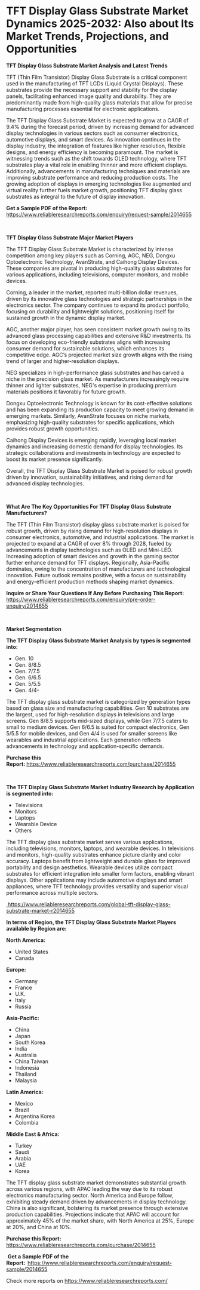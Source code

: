 <p><h1>TFT Display Glass Substrate Market Dynamics 2025-2032: Also about Its Market Trends, Projections, and Opportunities</h1></p><p><strong>TFT Display Glass Substrate Market Analysis and Latest Trends</strong></p>
<p><p>TFT (Thin Film Transistor) Display Glass Substrate is a critical component used in the manufacturing of TFT LCDs (Liquid Crystal Displays). These substrates provide the necessary support and stability for the display panels, facilitating enhanced image quality and durability. They are predominantly made from high-quality glass materials that allow for precise manufacturing processes essential for electronic applications.</p><p>The TFT Display Glass Substrate Market is expected to grow at a CAGR of 9.4% during the forecast period, driven by increasing demand for advanced display technologies in various sectors such as consumer electronics, automotive displays, and smart devices. As innovation continues in the display industry, the integration of features like higher resolution, flexible designs, and energy efficiency is becoming paramount. The market is witnessing trends such as the shift towards OLED technology, where TFT substrates play a vital role in enabling thinner and more efficient displays. Additionally, advancements in manufacturing techniques and materials are improving substrate performance and reducing production costs. The growing adoption of displays in emerging technologies like augmented and virtual reality further fuels market growth, positioning TFT display glass substrates as integral to the future of display innovation.</p></p>
<p><strong>Get a Sample PDF of the Report:&nbsp;</strong> <a href="https://www.reliableresearchreports.com/enquiry/request-sample/2014655?utm_campaign=3543&utm_medium=2&utm_source=Github&utm_content=ia&utm_term=29032025&utm_id=tft-display-glass-substrate">https://www.reliableresearchreports.com/enquiry/request-sample/2014655</a></p>
<p>&nbsp;</p>
<p><strong>TFT Display Glass Substrate Major Market Players</strong></p>
<p><p>The TFT Display Glass Substrate Market is characterized by intense competition among key players such as Corning, AGC, NEG, Dongxu Optoelectronic Technology, AvanStrate, and Caihong Display Devices. These companies are pivotal in producing high-quality glass substrates for various applications, including televisions, computer monitors, and mobile devices.</p><p>Corning, a leader in the market, reported multi-billion dollar revenues, driven by its innovative glass technologies and strategic partnerships in the electronics sector. The company continues to expand its product portfolio, focusing on durability and lightweight solutions, positioning itself for sustained growth in the dynamic display market.</p><p>AGC, another major player, has seen consistent market growth owing to its advanced glass processing capabilities and extensive R&D investments. Its focus on developing eco-friendly substrates aligns with increasing consumer demand for sustainable solutions, which enhances its competitive edge. AGC’s projected market size growth aligns with the rising trend of larger and higher-resolution displays.</p><p>NEG specializes in high-performance glass substrates and has carved a niche in the precision glass market. As manufacturers increasingly require thinner and lighter substrates, NEG's expertise in producing premium materials positions it favorably for future growth.</p><p>Dongxu Optoelectronic Technology is known for its cost-effective solutions and has been expanding its production capacity to meet growing demand in emerging markets. Similarly, AvanStrate focuses on niche markets, emphasizing high-quality substrates for specific applications, which provides robust growth opportunities.</p><p>Caihong Display Devices is emerging rapidly, leveraging local market dynamics and increasing domestic demand for display technologies. Its strategic collaborations and investments in technology are expected to boost its market presence significantly.</p><p>Overall, the TFT Display Glass Substrate Market is poised for robust growth driven by innovation, sustainability initiatives, and rising demand for advanced display technologies.</p></p>
<p>&nbsp;</p>
<p><strong>What Are The Key Opportunities For TFT Display Glass Substrate Manufacturers?</strong></p>
<p><p>The TFT (Thin Film Transistor) display glass substrate market is poised for robust growth, driven by rising demand for high-resolution displays in consumer electronics, automotive, and industrial applications. The market is projected to expand at a CAGR of over 8% through 2028, fueled by advancements in display technologies such as OLED and Mini-LED. Increasing adoption of smart devices and growth in the gaming sector further enhance demand for TFT displays. Regionally, Asia-Pacific dominates, owing to the concentration of manufacturers and technological innovation. Future outlook remains positive, with a focus on sustainability and energy-efficient production methods shaping market dynamics.</p></p>
<p><strong>Inquire or Share Your Questions If Any Before Purchasing This Report:</strong> <a href="https://www.reliableresearchreports.com/enquiry/pre-order-enquiry/2014655?utm_campaign=3543&utm_medium=2&utm_source=Github&utm_content=ia&utm_term=29032025&utm_id=tft-display-glass-substrate">https://www.reliableresearchreports.com/enquiry/pre-order-enquiry/2014655</a></p>
<p>&nbsp;</p>
<p><strong>Market Segmentation</strong></p>
<p><strong>The TFT Display Glass Substrate Market Analysis by types is segmented into:</strong></p>
<p><ul><li>Gen. 10</li><li>Gen. 8/8.5</li><li>Gen. 7/7.5</li><li>Gen. 6/6.5</li><li>Gen. 5/5.5</li><li>Gen. 4/4-</li></ul></p>
<p><p>The TFT display glass substrate market is categorized by generation types based on glass size and manufacturing capabilities. Gen 10 substrates are the largest, used for high-resolution displays in televisions and large screens. Gen 8/8.5 supports mid-sized displays, while Gen 7/7.5 caters to small to medium devices. Gen 6/6.5 is suited for compact electronics, Gen 5/5.5 for mobile devices, and Gen 4/4 is used for smaller screens like wearables and industrial applications. Each generation reflects advancements in technology and application-specific demands.</p></p>
<p><strong>Purchase this Report:&nbsp;</strong><a href="https://www.reliableresearchreports.com/purchase/2014655?utm_campaign=3543&utm_medium=2&utm_source=Github&utm_content=ia&utm_term=29032025&utm_id=tft-display-glass-substrate">https://www.reliableresearchreports.com/purchase/2014655</a></p>
<p>&nbsp;</p>
<p><strong>The TFT Display Glass Substrate Market Industry Research by Application is segmented into:</strong></p>
<p><ul><li>Televisions</li><li>Monitors</li><li>Laptops</li><li>Wearable Device</li><li>Others</li></ul></p>
<p><p>The TFT display glass substrate market serves various applications, including televisions, monitors, laptops, and wearable devices. In televisions and monitors, high-quality substrates enhance picture clarity and color accuracy. Laptops benefit from lightweight and durable glass for improved portability and design aesthetics. Wearable devices utilize compact substrates for efficient integration into smaller form factors, enabling vibrant displays. Other applications may include automotive displays and smart appliances, where TFT technology provides versatility and superior visual performance across multiple sectors.</p></p>
<p><a href="https://www.reliableresearchreports.com/global-tft-display-glass-substrate-market-r2014655?utm_campaign=3543&utm_medium=2&utm_source=Github&utm_content=ia&utm_term=29032025&utm_id=tft-display-glass-substrate">&nbsp;https://www.reliableresearchreports.com/global-tft-display-glass-substrate-market-r2014655</a></p>
<p><strong>In terms of Region, the TFT Display Glass Substrate Market Players available by Region are:</strong></p>
<p>
    <p> <strong> North America: </strong>
        <ul>
            <li>United States</li>
            <li>Canada</li>
        </ul>
        </p> 
    <p> <strong> Europe: </strong>
        <ul>
            <li>Germany</li>
            <li>France</li>
            <li>U.K.</li>
            <li>Italy</li>
            <li>Russia</li>
        </ul>
        </p> 
    <p> <strong> Asia-Pacific: </strong>
        <ul>
            <li>China</li>
            <li>Japan</li>
            <li>South Korea</li>
            <li>India</li>
            <li>Australia</li>
            <li>China Taiwan</li>
            <li>Indonesia</li>
            <li>Thailand</li>
            <li>Malaysia</li>
        </ul>
        </p> 
    <p> <strong> Latin America: </strong>
        <ul>
            <li>Mexico</li>
            <li>Brazil</li>
            <li>Argentina Korea</li>
            <li>Colombia</li>
        </ul>
        </p> 
    <p> <strong> Middle East & Africa: </strong>
        <ul>
            <li>Turkey</li>
            <li>Saudi</li>
            <li>Arabia</li>
            <li>UAE</li>
            <li>Korea</li>
        </ul>
    </p>
    </p>
<p><p>The TFT display glass substrate market demonstrates substantial growth across various regions, with APAC leading the way due to its robust electronics manufacturing sector. North America and Europe follow, exhibiting steady demand driven by advancements in display technology. China is also significant, bolstering its market presence through extensive production capabilities. Projections indicate that APAC will account for approximately 45% of the market share, with North America at 25%, Europe at 20%, and China at 10%.</p></p>
<p><strong>Purchase this Report: </strong><a href="https://www.reliableresearchreports.com/purchase/2014655?utm_campaign=3543&utm_medium=2&utm_source=Github&utm_content=ia&utm_term=29032025&utm_id=tft-display-glass-substrate">https://www.reliableresearchreports.com/purchase/2014655</a></p>
<p>&nbsp;<strong>Get a Sample PDF of the Report:&nbsp;&nbsp;</strong><a href="https://www.reliableresearchreports.com/enquiry/request-sample/2014655?utm_campaign=3543&utm_medium=2&utm_source=Github&utm_content=ia&utm_term=29032025&utm_id=tft-display-glass-substrate">https://www.reliableresearchreports.com/enquiry/request-sample/2014655</a></p>
<p><strong></strong></p>
<p>Check more reports on <a href="https://www.reliableresearchreports.com/?utm_campaign=3543&utm_medium=2&utm_source=Github&utm_content=ia&utm_term=29032025&utm_id=tft-display-glass-substrate">https://www.reliableresearchreports.com/</a></p>